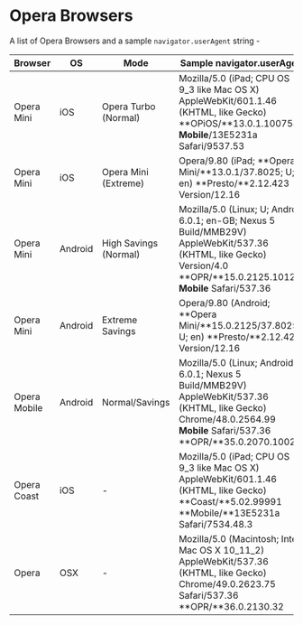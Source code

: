 # Opera Browsers

A list of Opera Browsers and a sample `navigator.userAgent` string -

Browser | OS | Mode | Sample navigator.userAgent
--------|--------|------|----------------------------
Opera Mini | iOS | Opera Turbo (Normal) | Mozilla/5.0 (iPad; CPU OS 9_3 like Mac OS X) AppleWebKit/601.1.46 (KHTML, like Gecko) **OPiOS/**13.0.1.100754 **Mobile**/13E5231a Safari/9537.53
Opera Mini | iOS | Opera Mini (Extreme) | Opera/9.80 (iPad; **Opera Mini/**13.0.1/37.8025; U; en) **Presto/**2.12.423 Version/12.16
Opera Mini | Android | High Savings (Normal) | Mozilla/5.0 (Linux; U; Android 6.0.1; en-GB; Nexus 5 Build/MMB29V) AppleWebKit/537.36 (KHTML, like Gecko) Version/4.0 **OPR/**15.0.2125.101257 **Mobile** Safari/537.36
Opera Mini | Android | Extreme Savings | Opera/9.80 (Android; **Opera Mini/**15.0.2125/37.8025; U; en) **Presto/**2.12.423 Version/12.16
Opera Mobile | Android | Normal/Savings | Mozilla/5.0 (Linux; Android 6.0.1; Nexus 5 Build/MMB29V) AppleWebKit/537.36 (KHTML, like Gecko) Chrome/48.0.2564.99 **Mobile** Safari/537.36 **OPR/**35.0.2070.100283
Opera Coast | iOS | - | Mozilla/5.0 (iPad; CPU OS 9_3 like Mac OS X) AppleWebKit/601.1.46 (KHTML, like Gecko) **Coast/**5.02.99991 **Mobile/**13E5231a Safari/7534.48.3
Opera | OSX | - | Mozilla/5.0 (Macintosh; Intel Mac OS X 10_11_2) AppleWebKit/537.36 (KHTML, like Gecko) Chrome/49.0.2623.75 Safari/537.36 **OPR/**36.0.2130.32